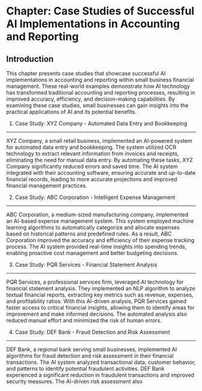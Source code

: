 Chapter: Case Studies of Successful AI Implementations in Accounting and Reporting
==================================================================================

Introduction
------------

This chapter presents case studies that showcase successful AI implementations in accounting and reporting within small business financial management. These real-world examples demonstrate how AI technology has transformed traditional accounting and reporting processes, resulting in improved accuracy, efficiency, and decision-making capabilities. By examining these case studies, small businesses can gain insights into the practical applications of AI and its potential benefits.

1. Case Study: XYZ Company - Automated Data Entry and Bookkeeping
-----------------------------------------------------------------

XYZ Company, a small retail business, implemented an AI-powered system for automated data entry and bookkeeping. The system utilized OCR technology to extract relevant information from invoices and receipts, eliminating the need for manual data entry. By automating these tasks, XYZ Company significantly reduced errors and saved time. The AI system integrated with their accounting software, ensuring accurate and up-to-date financial records, leading to more accurate projections and improved financial management practices.

2. Case Study: ABC Corporation - Intelligent Expense Management
---------------------------------------------------------------

ABC Corporation, a medium-sized manufacturing company, implemented an AI-based expense management system. This system employed machine learning algorithms to automatically categorize and allocate expenses based on historical patterns and predefined rules. As a result, ABC Corporation improved the accuracy and efficiency of their expense tracking process. The AI system provided real-time insights into spending trends, enabling proactive cost management and better budgeting decisions.

3. Case Study: PQR Services - Financial Statement Analysis
----------------------------------------------------------

PQR Services, a professional services firm, leveraged AI technology for financial statement analysis. They implemented an NLP algorithm to analyze textual financial reports, extracting key metrics such as revenue, expenses, and profitability ratios. With this AI-driven analysis, PQR Services gained faster access to critical financial insights, allowing them to identify areas for improvement and make informed decisions. The automated analysis also reduced manual effort and minimized the risk of human errors.

4. Case Study: DEF Bank - Fraud Detection and Risk Assessment
-------------------------------------------------------------

DEF Bank, a regional bank serving small businesses, implemented AI algorithms for fraud detection and risk assessment in their financial transactions. The AI system analyzed transactional data, customer behavior, and patterns to identify potential fraudulent activities. DEF Bank experienced a significant reduction in fraudulent transactions and improved security measures. The AI-driven risk assessment also
